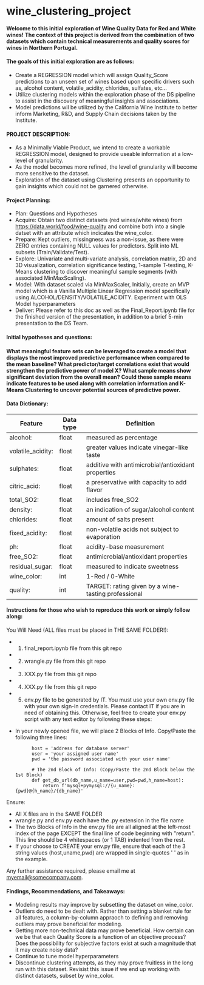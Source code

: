 # wine_clustering_project
#### Welcome to this initial exploration of Wine Quality Data for Red and White wines!  The context of this project is derived from the combination of two datasets which contain technical measurements and quality scores for wines in Northern Portugal.
#### The goals of this initial exploration are as follows:
- Create a REGRESSION model which will assign Quality_Score predictions to an unseen set of wines based upon specific drivers such as, alcohol content, volatile_acidity, chlorides, sulfates, etc...
- Utilize clustering models within the exploration phase of the DS pipeline to assist in the discovery of meaningful insights and associations.
- Model predictions wil be utilized by the California Wine Institute to better inform Marketing, R&D, and Supply Chain decisions taken by the Institute.

#### PROJECT DESCRIPTION:
- As a Minimally Viable Product, we intend to create a workable REGRESSION model, designed to provide useable information at a low-level of granularity. 
- As the model becomes more refined, the level of granularity will become more sensitive to the dataset.
- Exploration of the dataset using Clustering presents an opportunity to gain insights which could not be garnered otherwise.

#### Project Planning:
- Plan: Questions and Hypotheses
- Acquire: Obtain two distinct datasets (red wines/white wines) from https://data.world/food/wine-quality and combine both into a single datset with an attribute which indicates the wine_color.
- Prepare: Kept outliers, missingness was a non-issue, as there were ZERO entries containing NULL values for predictors.  Split into ML subsets (Train/Validate/Test).
- Explore: Univariate and multi-variate analysis, correlation matrix, 2D and 3D visualization, correlation significance testing, 1-sample T-testing, K-Means clustering to discover meaningful sample segments (with associated MinMaxScaling).
- Model: With dataset scaled via MinMaxScaler, Initially, create an MVP model which is a Vanilla Multiple Linear Regression model specifically using ALCOHOL/DENSITY/VOLATILE_ACIDITY.  Experiment with OLS Model hyperparameters
- Deliver: Please refer to this doc as well as the Final_Report.ipynb file for the finished version of the presentation, in addition to a brief 5-min presentation to the DS Team.

#### Initial hypotheses and questions:
#### What meaningful feature sets can be leveraged to create a model that displays the most improved predictive performance when compared to the mean baseline?  What predictor/target correlations exist that would strengthen the predictive power of model X?  What sample means show significant deviation from the overall mean?  Could these sample means indicate features to be used along with correlation information and K-Means Clustering to uncover potential sources of predictive power. 

#### Data Dictionary: 


|Feature |  Data type | Definition |
|---|---|---|
| alcohol: | float | measured as percentage |
| volatile_acidity: | float | greater values indicate vinegar-like taste |
| sulphates: | float | additive with antimicrobial/antioxidant properties |
| citric_acid: | float | a preservative with capacity to add flavor |
| total_SO2: | float | includes free_SO2 |
| density: | float | an indication of sugar/alcohol content |
| chlorides: | float | amount of salts present |
| fixed_acidity: | float | non-volatile acids not subject to evaporation |
| ph: | float | acidity-base measurement |
| free_SO2: | float | antimicrobial/antioxidant properties |
| residual_sugar: | float | measured to indicate sweetness |
| wine_color: | int | 1-Red / 0-White |
| quality: | int | TARGET: rating given by a wine-tasting professional |

#### Instructions for those who wish to reproduce this work or simply follow along:
You Will Need (ALL files must be placed in THE SAME FOLDER!):
- 1. final_report.ipynb file from this git repo
- 2. wrangle.py file from this git repo
- 3. XXX.py file from this git repo
- 4. XXX.py file from this git repo
- 5. env.py file to be generated by IT.  You must use your own env.py file with your own sign-in credentials.  Please contact IT if you are in need of obtaining this.  Otherwise, feel free to create your env.py script with any text editor by following these steps:

- In your newly opened file, we will place 2 Blocks of Info.  Copy/Paste the following three lines:

            host = 'address for database server'
            user = 'your assigned user name'
            pwd = 'the password associated with your user name'

            # The 2nd Block of Info: (Copy/Paste the 2nd Block below the 1st Block)
            def get_db_url(db_name,u_name=user,pwd=pwd,h_name=host):
                return f'mysql+pymysql://{u_name}:{pwd}@{h_name}/{db_name}'

Ensure:
- All X files are in the SAME FOLDER
- wrangle.py and env.py each have the .py extension in the file name
- The two Blocks of Info in the env.py file are all aligned at the left-most index of the page EXCEPT the final line of code beginning with "return".  This line should be 4 whitespaces (or 1 TAB) indented from the rest.
- If your choose to CREATE your env.py file, ensure that each of the 3 string values (host,uname,pwd) are wrapped in single-quotes ' ' as in the example.

Any further assistance required, please email me at myemail@somecompany.com.


#### Findings, Recommendations, and Takeaways:

- Modeling results may improve by subsetting the dataset on wine_color.
- Outliers do need to be dealt with.  Rather than setting a blanket rule for all features, a column-by-column appraoch to defining and removing outliers may prove beneficial for modeling.
- Getting more non-technical data may prove beneficial.  How certain can we be that each Quality Score is a function of an objective process?  Does the possibility for subjective factors exist at such a magnitude that it may create noisy data?
- Continue to tune model hyperparameters
- Discontinue clustering attempts, as they may prove fruitless in the long run with this dataset.  Revisist this issue if we end up working with distinct datasets, subset by wine_color.